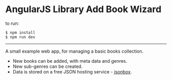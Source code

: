 # AngularJS Library Add Book Wizard
to run:
```
$ npm install
$ npm run dev
```
---
A small example web app, for managing a basic books collection.

- New books can be added, with meta data and genres.
- New sub-genres can be created.
- Data is stored on a free JSON hosting service - [jsonbox](https://jsonbox.io/).